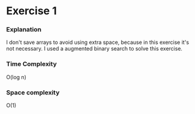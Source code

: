# Exercise 1

### Explanation
I don't save arrays to avoid using extra space, because in this exercise it's not necessary.
I used a augmented binary search to solve this exercise.

### Time Complexity
O(log n)

### Space complexity
O(1)
